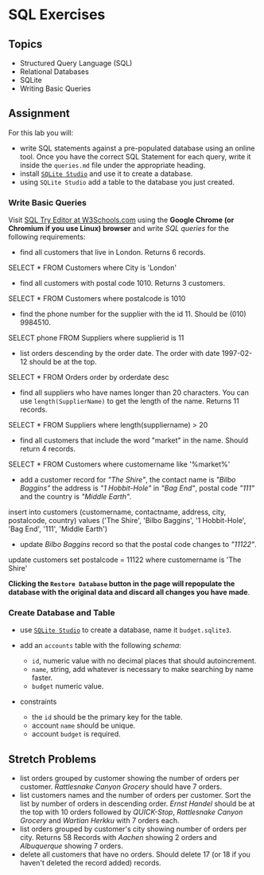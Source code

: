 # SQL Exercises

## Topics

- Structured Query Language (SQL)
- Relational Databases
- SQLite
- Writing Basic Queries

## Assignment

For this lab you will:

- write SQL statements against a pre-populated database using an online tool. Once you have the correct SQL Statement for each query, write it inside the `queries.md` file under the appropriate heading.
- install [`SQLite Studio`](https://sqlitestudio.pl/index.rvt) and use it to create a database.
- using `SQLite Studio` add a table to the database you just created.

### Write Basic Queries

Visit [SQL Try Editor at W3Schools.com](https://www.w3schools.com/Sql/tryit.asp?filename=trysql_select_top) using the **Google Chrome (or Chromium if you use Linux) browser** and write _SQL queries_ for the following requirements:

- find all customers that live in London. Returns 6 records.

SELECT * FROM Customers where City is 'London'

- find all customers with postal code 1010. Returns 3 customers.

SELECT * FROM Customers where postalcode is 1010

- find the phone number for the supplier with the id 11. Should be (010) 9984510.

SELECT phone FROM Suppliers where supplierid is 11

- list orders descending by the order date. The order with date 1997-02-12 should be at the top.

SELECT * FROM Orders order by orderdate desc

- find all suppliers who have names longer than 20 characters. You can use `length(SupplierName)` to get the length of the name. Returns 11 records.

SELECT * FROM Suppliers where length(suppliername) > 20

- find all customers that include the word "market" in the name. Should return 4 records.

SELECT * FROM Customers where customername like '%market%'

- add a customer record for _"The Shire"_, the contact name is _"Bilbo Baggins"_ the address is _"1 Hobbit-Hole"_ in _"Bag End"_, postal code _"111"_ and the country is _"Middle Earth"_.

insert into customers (customername, contactname, address, city, postalcode, country) values ('The Shire', 'Bilbo Baggins', '1 Hobbit-Hole', 'Bag End', '111', 'Middle Earth')

- update _Bilbo Baggins_ record so that the postal code changes to _"11122"_.

update customers set postalcode = 11122 where customername is 'The Shire'

**Clicking the `Restore Database` button in the page will repopulate the database with the original data and discard all changes you have made**.

### Create Database and Table

- use [`SQLite Studio`](https://sqlitestudio.pl/index.rvt) to create a database, name it `budget.sqlite3`.
- add an `accounts` table with the following _schema_:

  - `id`, numeric value with no decimal places that should autoincrement.
  - `name`, string, add whatever is necessary to make searching by name faster.
  - `budget` numeric value.

- constraints
  - the `id` should be the primary key for the table.
  - account `name` should be unique.
  - account `budget` is required.

## Stretch Problems

- list orders grouped by customer showing the number of orders per customer. _Rattlesnake Canyon Grocery_ should have 7 orders.
- list customers names and the number of orders per customer. Sort the list by number of orders in descending order. _Ernst Handel_ should be at the top with 10 orders followed by _QUICK-Stop_, _Rattlesnake Canyon Grocery_ and _Wartian Herkku_ with 7 orders each.
- list orders grouped by customer's city showing number of orders per city. Returns 58 Records with _Aachen_ showing 2 orders and _Albuquerque_ showing 7 orders.
- delete all customers that have no orders. Should delete 17 (or 18 if you haven't deleted the record added) records.

